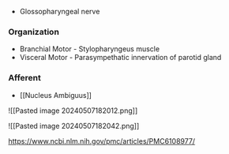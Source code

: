 - Glossopharyngeal nerve
### Organization
- Branchial Motor - Stylopharyngeus muscle
- Visceral Motor - Parasympethatic innervation of parotid gland
### Afferent
- [[Nucleus Ambiguus]]

![[Pasted image 20240507182012.png]]

![[Pasted image 20240507182042.png]]

https://www.ncbi.nlm.nih.gov/pmc/articles/PMC6108977/